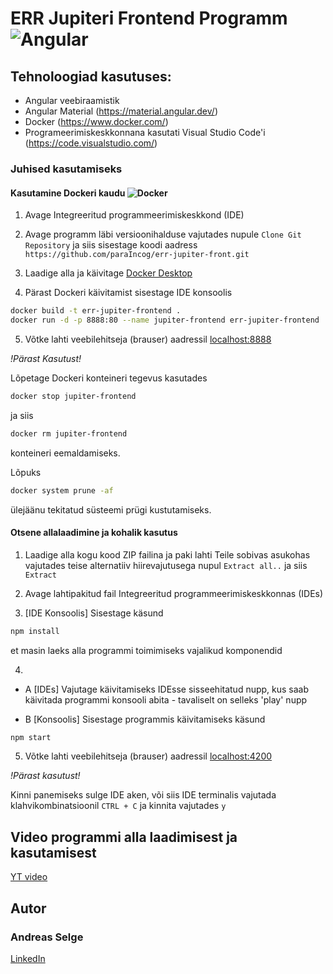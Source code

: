 # ERR Jupiteri Frontend Programm ![Angular](https://img.shields.io/badge/angular-%23DD0031.svg?style=for-the-badge&logo=angular&logoColor=white)

## Tehnoloogiad kasutuses:
* Angular veebiraamistik
* Angular Material (https://material.angular.dev/)
* Docker (https://www.docker.com/)
* Programeerimiskeskkonnana kasutati Visual Studio Code'i (https://code.visualstudio.com/)

### Juhised kasutamiseks

####  Kasutamine Dockeri kaudu ![Docker](https://img.shields.io/badge/--%230db7ed.svg?style=for-the-badge&logo=docker&logoColor=white)

1. Avage Integreeritud programmeerimiskeskkond (IDE)

2. Avage programm läbi versioonihalduse vajutades nupule `Clone Git Repository` ja siis sisestage koodi aadress `https://github.com/paraIncog/err-jupiter-front.git`

3. Laadige alla ja käivitage [Docker Desktop](https://www.docker.com/products/docker-desktop/)

4. Pärast Dockeri käivitamist sisestage IDE konsoolis
```bash
docker build -t err-jupiter-frontend .
docker run -d -p 8888:80 --name jupiter-frontend err-jupiter-frontend
```

5. Võtke lahti veebilehitseja (brauser) aadressil [localhost:8888](localhost:8888)

*!Pärast Kasutust!*

Lõpetage Dockeri konteineri tegevus kasutades
```bash
docker stop jupiter-frontend
```
ja siis
```bash
docker rm jupiter-frontend
```
konteineri eemaldamiseks.

Lõpuks
```bash
docker system prune -af
```
ülejäänu tekitatud süsteemi prügi kustutamiseks.

#### Otsene allalaadimine ja kohalik kasutus

1. Laadige alla kogu kood ZIP failina ja paki lahti Teile sobivas asukohas vajutades teise alternatiiv hiirevajutusega nupul `Extract all..` ja siis `Extract`

2. Avage lahtipakitud fail Integreeritud programmeerimiskeskkonnas (IDEs)

3. [IDE Konsoolis] Sisestage käsund 
```bash
npm install
```
et masin laeks alla programmi toimimiseks vajalikud komponendid

4.

- A [IDEs] Vajutage käivitamiseks IDEsse sisseehitatud nupp, kus saab käivitada programmi konsooli abita - tavaliselt on selleks 'play' nupp

- B [Konsoolis] Sisestage programmis käivitamiseks käsund
```bash
npm start
```

5. Võtke lahti veebilehitseja (brauser) aadressil [localhost:4200](localhost:4200)

*!Pärast kasutust!*

Kinni panemiseks sulge IDE aken, või siis IDE terminalis vajutada klahvikombinatsioonil `CTRL + C` ja kinnita vajutades `y`

## Video programmi alla laadimisest ja kasutamisest

[YT video](https://www.youtube.com/watch?v=69KhLfRsX1E)

## Autor

### Andreas Selge
[LinkedIn](https://www.linkedin.com/in/selgeandreas)
